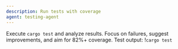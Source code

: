 ```yaml
---
description: Run tests with coverage
agent: testing-agent
---
```

Execute `cargo test` and analyze results. Focus on failures, suggest improvements, and aim for 82%+ coverage.
Test output: !`cargo test`